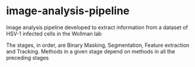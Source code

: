 # image-analysis-pipeline
Image analysis pipeline developed to extract information from a dataset of HSV-1 infected cells  in the Wollman lab

The stages, in order, are Binary Masking, Segmentation, Feature extraction and Tracking.
Methods in a given stage depend on methods in all the preceding stages
